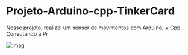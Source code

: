# Projeto-Arduino-cpp-TinkerCard
 
  Nesse projeto, realizei um sensor de movimentos com Arduino, + Cpp. Conectando a Pr
  
![imag](https://github.com/user-attachments/assets/a318b6ee-bb10-40b8-add4-95fb8471fec1)
